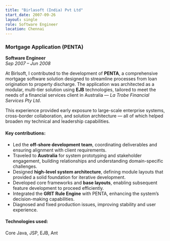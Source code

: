 ```yaml
---
title: "Birlasoft (India) Pvt Ltd"
start_date: 2007-09-26
layout: single
role: Software Engineer
location: Chennai
---
```


### Mortgage Application (PENTA)  
**Software Engineer**  
*Sep 2007 – Jun 2008*

At Birlsoft, I contributed to the development of **PENTA**, a comprehensive mortgage software solution designed to streamline processes from loan origination to property discharge. The application was architected as a modular, multi-tier solution using **EJB** technologies, tailored to meet the needs of a financial services client in Australia — *La Trobe Financial Services Pty Ltd*.

This experience provided early exposure to large-scale enterprise systems, cross-border collaboration, and solution architecture — all of which helped broaden my technical and leadership capabilities.

#### Key contributions:
- Led the **off-shore development team**, coordinating deliverables and ensuring alignment with client requirements.
- Traveled to **Australia** for system prototyping and stakeholder engagement, building relationships and understanding domain-specific challenges.
- Designed **high-level system architecture**, defining module layouts that provided a solid foundation for iterative development.
- Developed core frameworks and **base layouts**, enabling subsequent feature development to proceed efficiently.
- Integrated the **GRIT Rule Engine** with PENTA, enhancing the system’s decision-making capabilities.
- Diagnosed and fixed production issues, improving stability and user experience.

#### Technologies used:
Core Java, JSP, EJB, Ant
